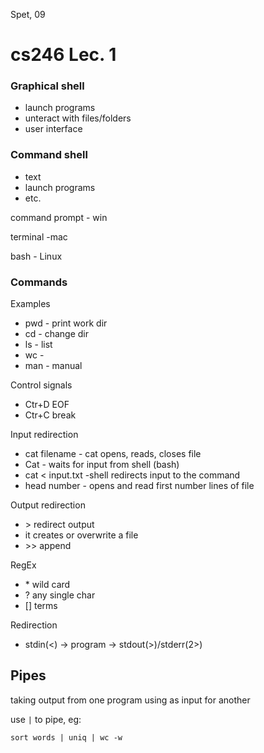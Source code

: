 Spet, 09
# cs246 Lec. 1
### Graphical shell 
 - launch programs
 - unteract with files/folders
 - user interface
 
### Command shell
 - text
 - launch programs
 - etc.

command prompt - win

terminal -mac

bash - Linux

### Commands
Examples
 - pwd - print work dir
 - cd - change dir
 - ls - list
 - wc - 
 - man - manual

Control signals
 - Ctr+D EOF
 - Ctr+C break

Input redirection 
 - cat filename - cat opens, reads, closes file
 - Cat - waits for input from shell (bash)
 - cat < input.txt -shell redirects input to the command
 - head number - opens and read first number lines of file

Output redirection
 - \> redirect output
 - it creates or overwrite a file
 - \>> append 

RegEx
 - \* wild card
 - ? any single char
 - [] terms

Redirection
 - stdin(<) -> program -> stdout(>)/stderr(2>)

## Pipes
taking output from one program using as input for another

use `|` to pipe, eg: 

    sort words | uniq | wc -w

